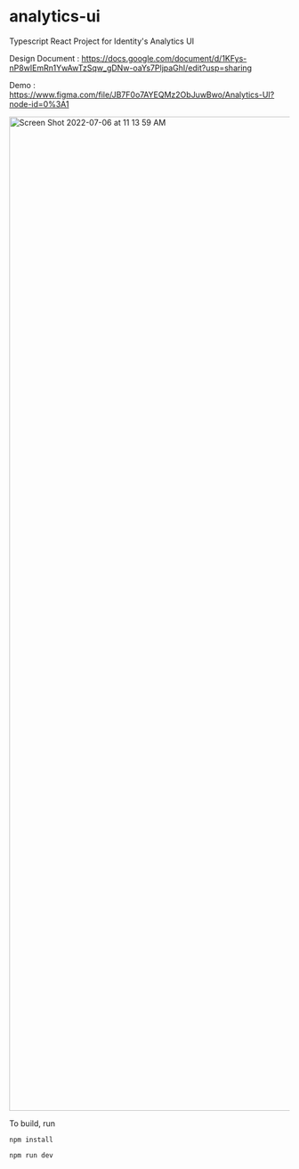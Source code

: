 # analytics-ui
Typescript React Project for Identity's Analytics UI

Design Document : https://docs.google.com/document/d/1KFys-nP8wIEmRn1YwAwTzSqw_gDNw-oaYs7PljpaGhI/edit?usp=sharing

Demo : https://www.figma.com/file/JB7F0o7AYEQMz2ObJuwBwo/Analytics-UI?node-id=0%3A1

<img width="1784" alt="Screen Shot 2022-07-06 at 11 13 59 AM" src="https://user-images.githubusercontent.com/35953676/177616073-938511e0-ae0d-475e-8f41-006b1e366049.png">

To build, run
```
npm install

npm run dev
```
